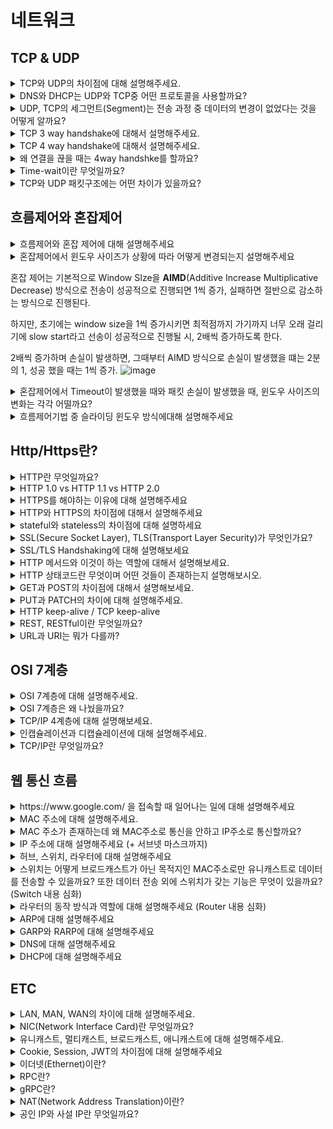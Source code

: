 # 네트워크
## TCP & UDP
<details>
<summary>TCP와 UDP의 차이점에 대해 설명해주세요.</summary>

<hr>

- TCP는 Reciever와 Sender 사이에 연결을 만들고, 연결을 기반으로 데이터를 주고 받는 **연결 지향형 프로토콜** 이고, UDP는 연결 없이 전송하는 **비연결형 프로토콜** 이다.
- TCP는 데이터가 순차적으로 전송, 수신하고 UDP는 비순차적이다.
- TCP는 흐름제어(flow control)과 혼잡제어(congestion control)을 진행하고, UDP는 진행하지 않는다.
- UDP가 비연결형이기에 빠르다 -> 연속성이 중요한 스트리밍에 사용
- TCP는 연결형이어서, 신뢰성이 중요한 서비스에 사용된다.

![image](https://github.com/user-attachments/assets/764bd6de-e1b9-4de7-b8ff-99610a508af6)

<hr>
</details>


<details>
<summary>DNS와 DHCP는 UDP와 TCP중 어떤 프로토콜을 사용할까요?</summary>

<hr>
DNS(Domain Name System)은 UDP를 사용한다.

그 이유는 Sender와 REceiver 사이에 연결을 맺으면 보내고 받는 데이터 크기에 비해, 연결에 드는 비용이 크기 때문이다.

Root DNS같은 경우 모든 것들과 TCP로 연결을 맺게 되면 **부담이 크기 때문에** UDP 방식을 사용한다.
<hr>
</details>


<details>
<summary>UDP, TCP의 세그먼트(Segment)는 전송 과정 중 데이터의 변경이 없었다는 것을 어떻게 알까요?</summary>

<hr>
각각의 Segment는 헤더의 Checksum을 통해 데이터의 변경이 발생했는지 체크를 해준다.

- Sender는 세그먼트의 16-bit로 표현한 Content와 Header 필드 값을 더한 다음 1의 보수를 만들어서 checksum 필드에 추가한다.
- Reiceiver는 반대로 Content와 Header의 필드값을 16-bit로 변환하고, 더한후 1의 보수로 변경한 후,checksum과 동일한지 확인한다. 만약 다르면 세그먼트는 에러가 담겼을 것이라고 판단한다.
- 
<hr>
</details>


<details>
<summary>TCP 3 way handshake에 대해서 설명해주세요.</summary>

<hr>

TCP 3 way Handshake는 TCP 통신에서 **가상회선** 을 만드는 단계이다. 회선을 만드는 과정에서 SYN 패킷과 ACK 패킷을 통해서 회선을 만든다.

1. 클라이언트는 서버에 접속을 요청하는 SYN 패킷을 보낸다 .
클라이언트 -SYN-> 서버
2. 서버는 SYN을 받고, 클라이언트 요청을 수락한다는 ACK, 와 SYN FLAG가 설정된 패킷을 발송하고, 클라이언트가 다시 ACK으로 응답하기를 기다린다.
서버 -ACK, SYN FLAG PKT-> 클라이언트
3. 클라이언트는 서버에게 연결을 맺었다는 ACK을 보내고, 이후 연결이 이루어진다
클라이언트 -ACK-> 서버
![image](https://github.com/user-attachments/assets/5936ddb6-4459-4323-b66d-b6ef231185b8)


<hr>
</details>


<details>
<summary>TCP 4 way handshake에 대해서 설명해주세요.</summary>

<hr>

1. 클라이언트가 연결을 종료하겠다는 FIN 플래그 전송
2. 서버는 ACK을 보내고, 남은 데이터 이어서 전송
3. 서버가 통신이 끝났으면 연결이 종료되었다고 클라이언트에게 FIN 플래그 전송
4. 클라이언트는 확인했다는 메시지 보낸다.
![image](https://github.com/user-attachments/assets/4d9a04be-7e6d-41f6-b7db-b9338c67539e)

<hr>
</details>


<details>
<summary>왜 연결을 끊을 때는 4way handshke를 할까요?</summary>

<hr>

**양쪽 모두 연결을 종료할 준비가 되었음을 확실히 하기 위해서**

if 3 way handshake을 사용한다면 ?
- 클라이언트가 FIN을 보내고 서버가 FIN+ACK을 동시에 보내면 -> 서버가 아직 보낼 데이터가 남아있는 경우, 문제가 발생한다.
- 데이터가 손실될 위험이 있다.


Server가 아직 보낼 데이터가 남아있는데 CLient가 데이터 전송을 마쳤다고 연결을 끊으려고 할 때, 일단 FIn에 대한 ACK만 보내고, 데이터를 모두 전송한 후에 자신도 FIN 메세지를 보낸다. 
<hr>
</details>


<details>
<summary>Time-wait이란 무엇일까요?</summary>

<hr>
4way handshake에서 Server에서 FIN을 전송하기 전에 전송한 패킷이 Routing지연이나 패킷 유실로 인한 재전송 등으로 인해서 FIN보다 늦게 도착하는 상황이 발생하면, 이 패킷을 Drop되고, 데이터는 유실 될 것이다.

이러한 현상에 대비해서 Client는 Server로부터 FIN을 수신하더라도 일정 시간( 디폴트는 240초)동안 세션을 남겨놓고, 잉여 패킷을 기다리는 과정을 거치게 되는데, 이 과정을 Time_WAIT이라고 한다.

<hr>
</details>


<details>
<summary>TCP와 UDP 패킷구조에는 어떤 차이가 있을까요?</summary>

<hr>
UDP는 비연결형 통신이라 출발지와 목적지의 Port 정보, UDP Segment 길이, checksum, data(payload)만을 갖고 있다.

TCP는 연결형 통신, 데이터 전송 순서가 보장되어야 하기 떄문에, 추가 데이터(**sequence number, ACK number, recieve window** )이 들어간다.
<hr>
</details>

## 흐름제어와 혼잡제어
<details>
<summary>흐름제어와 혼잡 제어에 대해 설명해주세요</summary>

<hr>

### 흐름 제어(Flow Control)
데이터의 수신자가 송신자가 보내주는 데이터의 양을 수신자의 **버퍼사이즈**에 오버플로우가 발생하지 않도록 **속도를 조절**하는 방법이다.

전송 속도를 조절하는 방법으로는 상대방에게 응답을 할 때, TCP Header 중 하나인 RWND에 **남은 버퍼 사이즈 정보를 추가해서** 보내주고, 송신자는 해당 데이터를 보고 **in-flight data의 양**(전송 속도)를 조절한다.

### 혼잡 제어(Congestion Control)

**네트워크 내의 패킷 수가 넘치게 증가하는 혼잡 현상을 방지**하는 방법이다.
즉, 네트워크의 혼잡을 피하기 위해서, 송신 측에서 데이터의 전송 속도를 강제로 줄이는 작업니다.

송신자는 congestion window를 통해 시간에 따른 네트워크 혼잡도를 판단해서 Sending Rate을 변경한다.

Sender TCP Window = min(congestion window, recieve Window)
<hr>
</details>

<details>
<summary>혼잡제어에서 윈도우 사이즈가 상황에 따라 어떻게 변경되는지 설명해주세요</summary>

<hr>
혼잡 제어(congestion control)
<hr>
</details>

혼잡 제어는 기본적으로 Window SIze을 **AIMD**(Additive Increase Multiplicative Decrease) 방식으로 전송이 성공적으로 진행되면 1씩 증가, 실패하면 절반으로 감소하는 방식으로 진행된다.

하지만, 초기에는 window size을 1씩 증가시키면 최적점까지 가기까지 너무 오래 걸리기에 slow start라고 선송이 성공적으로 진행될 시, 2배씩 증가하도록 한다.

2배씩 증가하며 손실이 발생하면, 그때부터 AIMD 방식으로 손실이 발생했을 떄는 2분의 1, 성공 했을 때는 1씩 증가.
![image](https://github.com/user-attachments/assets/201679ea-3984-478e-a5a2-8dd4a175152a)

<details>
<summary>혼잡제어에서 Timeout이 발생했을 때와 패킷 손실이 발생했을 때, 윈도우 사이즈의 변화는 각각 어떨까요?</summary>

<hr>
Timeout은 네트워크 상에서 심각한 혼잡이라고 판단해, WIndow Size를 0으로 줄이고, 다시 slow Start하고 exponential하게 증가시킨다.

반면, 패킷 손실의 경우는 AIMD 방식대로 Window Size를 절반으로 줄인다

>Timeout이 발생해, window size을 0으로 줄이고, slow start을 하면 손실이 발생하기까지 window size를 2배 증가시키는 것이 아닌, Timeout이 발생한 지점의 절반 지점까지만 Exponential하게 2배씩 증가한다. 이를 Congestion Avoidance라고 한다.

<hr>
</details>

<details>
<summary>흐름제어기법 중 슬라이딩 윈도우 방식에대해 설명해주세요</summary>

<hr>
네트워크 상태가 안 좋으면, 패킷 유실 가능성이 커지므로 적절한 송신량을 결정해야 하는데, 한번에 데이터를 받을 수 있는 데이터 크기를 window size라고 하고, 네트워크 상황에 따라서 이 윈도우 사이즈를 조절하는 것을 sliding windwon라고 한다.

- 흐름 제어를 위한 프로토콜 중 가장 많이 사용된다.
- stop-and-wait 방식에서는 ACK을 받고 나서 다음 프레임을 전송해야 해서 비효율적인데, **sliding window에서는 송신자가 보낸 프레임에 대한 ACK을 받지 않더라도 위도우 내에 있는 다른 프레임을 전송할 수 있다는 이점이 있다.**
- sliding window는 데이터가 전송되었는지에 대한 ACK이 수신될 때마다 윈도우의 범위를 이동시키기에 슬라이딩 윈도우라고 부른다.
- 수신을 처리하고 프레임을 재전송하는 방법에 따라, Go-Back_N과 Selective Retransmission이 나뉘게 된다.

- GoBackN
  - 윈도우 내에 오류가 발생한 프레임 이후의 패킷은 모두 버리고, 재전송 하는 방식
 
- Selective Retransmission
  - 모든 패킷을 버리는 것이 아닌, 오류가 발생한 프레임만 선택적으로 재전송하는 방식.
<hr>
</details>


## Http/Https란?
<details>
<summary>HTTP란 무엇일까요?</summary>

<hr>

- 서버 클라이언트 모델을 따라 데이터를 주고 받기 위한 프로토콜이다.
- 인터넷 상에서 hypertext를 교환하기 위해서 **통신규약으로 80포트를 사용하고 있다.
- OSI 7계층 중에서는 7게층인 application layer에 속하며, TCP/IP 위에서 작동한다.
- 상태를 갖고 있지 않은 **stateless protocol**이며, Method, path, version, header, body 등으로 구성되어있다.  
<hr>
</details>

<details>
<summary>HTTP 1.0 vs HTTP 1.1 vs HTTP 2.0</summary>

<hr>

##HTTP 1.0
- 브라우저에 친화적인 protocol
- Method : **GET, HEAD, POST
- Connection 특성 : 응답 직후종료
> Connection을 응답 직후에 닫기 때문에, 각각의 요청마다 새로운 연결을 열고 닫으며불필요한 3-2T-HANDSHAKING을 하게 된다.

## HTTP 1.1
- 오늘날 가장 많이 사용되는 HTTP 버전
- 영구 및 `파이프 라인` 연결, 압축,압축해제, 가상 호스팅, 캐시 등이 추가 -> 응답 속도가 빨라지고, 대역폭이 절약되는 등 성능 최적화 및 기능 향상되었다.
- Method : GET, HEAD, POST **PUT, DELETE, TRACE, OPTIONS**
- Connection 특성 : Persistent Connection
  - 한번 Connection을 맺고, 해당 Connection이 열려있다면, Connection 을 통해 Request, response 작업을 진행한다.
  - `HTTP 1.1 Keep-alive pipelining` : Pipelining을 사용할 때, client는 여러 request를 response의 응답을 기다리지 않고 보낼 수 있다.
  -  HTTP 1.1 Keep-alive multiple connections : 클라이언트는 많은 양의 objects를 검색하는 성능을 높이기 위해서 TCP 다중 연결을 할 수 있다.
 
## HTTP 2.0
- HTTP 1.1 프로토콜을 계승하며 성능 향상에 초점을 맞췄다.
  - HTTP 1.1은 평문(plain text)을 사용하고, 개행으로 구별되었으나, 2.0은 바이너리 포맷으로 인코딩된 messgae, frame으로 구성된다.
- Connection : Multiplexed Streams
  - 한 Connection으로 동시에 여러 개 메시지를 주고 받을 수 있고, response는 순서에 상관없이 stream으로 주고받는다.
 
<hr>
</details>


<details>
<summary>HTTPS를 해야하는 이유에 대해 설명해주세요</summary>

<hr>

패킷 탈취, 클라이언트 위장할 수 있는 등의 **보안 문제**로부터 보호
<hr>
</details>

<details>
<summary>HTTP와 HTTPS의 차이점에 대해서 설명해주세요</summary>

<hr>
HTTP(Hypertext Transfer Protocol)은 client-server 통신에서 쓰이는 프로토콜이나 통신 규칙들이다.

웹사이트를 방문하게 되면, 내 브라우저는 웹 서버에게 HTTP 리퀘스트를 보내고, 웹 서버는 HTTP 리스폰스로 대답한다. 이렇게 웹 서버와 브라우저는 plaintext(평문)으로 소통하는 것이다.

짧게 말해서, 네트워크 통신이 가능하도록 하는 것이 HTTP 프로토콜이다.

이름에서 보이듯이 HTTPS(Hypertext Transfer Protocol Secure)은 조금더 안전한 버전, 또는 HTTP의 확장이라고 볼 수 있다. HTTPS에서는 브라우저와 서버가 안전하면서 encrypted 연결을 한 후에 데이터를 주고 받는다.

<hr>
</details>


<details>
<summary>stateful와 stateless의 차이점에 대해 설명하세요</summary>

<hr>

## Stateful(상태유지)
상태유지란, 클라이언트와 서버 관계에서 **서버가 클라이언트의 상태를 보존**함을 의미한다.
- 대표적으로 홈페이지에서 한번 로그인을 하면, 페이지를 이동해도 로그인이 풀리지 않고, 유지되는 것이 서버가 클라이언트 상태를 유지하고 있으니까 가능한 것이다.
- 클라이언트의 정보를 기억한다라는 말은 어딘가에 정보를 저장하고 통신할 때마다 읽는다는 것이다.
- 이러한 정보들은 일반적으로 브라우저의 쿠키(Cookie)에 저장되거나, 서버의 세션(Session) 메모리에 저장되어 상태를 유지하게 된다.
- TCP
- 
## Stateless(무상태)
무상태는 반대로 클라이언트와 서버 관계에서 **서버가 클라이언트의 상태를 보존하지 않음**을 의미한다
- Stateless 구조에서는 서버는 단순히 요청이 오면 응답하고, 상태관리는 전적으로 클라이언트 몫이다.
- 클라이언트와 서버간의 통신에 필요한 모든 상태 정보들은 클라이언트가 가지고 있다가, 서버와 통신할 때 데이터를 실어 보내는 것이다.
- 서버는 단순히 받고 응답하기에, 상태 유지에 대한 부하가 현저히 줄어들게 된다.
- 또한, 서버가 중간에 바뀌어도, 문제가 없다.
- **그래서 대량의 트래픽 발생시에도 서버 확장을 통해 대처를 수월하게 할 수 있다**
- HTTP, UDP

## Stateless와 Token
로그인 유지와 같은 상태는 stateful한 상태이어야 하는데, 서버에 부하가 생길 수 있다. 그래서 stateless 특징을 유지하면서 로그인 상태를 유지하도록 하는 기술이 JWT 토큰이다.

토큰은 클라이언트가 암호화된 로그인 정보들을 지니고 있다가 서버에 통신할 때 넘겨줌으로써 내가 로그인 됐음을 인증하는 방식이다.

##Stateless 와 HTTP/REST
HTTP는 stateless한 성격을 가진 protocol
REST는 stateless한 성격을 가진 **설계 구조**

<https://inpa.tistory.com/entry/WEB-%F0%9F%93%9A-Stateful-Stateless-%EC%A0%95%EB%A6%AC>
https://inpa.tistory.com/entry/WEB-%F0%9F%93%9A-JWTjson-web-token-%EB%9E%80-%F0%9F%92%AF-%EC%A0%95%EB%A6%AC

<hr>
</details>


<details>
<summary>SSL(Secure Socket Layer), TLS(Transport Layer Security)가 무엇인가요?</summary>

<hr>

HTTPS를 위해 사용되고 있는 **암호화 기반의 인터넷 보안 프로토콜**이다. 이는 전달되는 모든 데이터를 암호화하고, 사이버 공격도 차단한다.

둘의 차이는 SSL는 1996년 이후 업데이트가 되지 ㅇ낳고, 사라지고 있다. 그렇기에 취약성도 있기에 사용 중단을 권장하고 있다. 이를 대체하는 것이 TLS이다. TLS는 SSL의 업데이트 버전이다.
<hr>
</details>


<details>
<summary>SSL/TLS Handshaking에 대해 설명해보세요</summary>

<hr>
![image](https://github.com/user-attachments/assets/39857d39-b271-4e92-9ef6-7ca46a6f9b14)

1. **ClientHello(암호화 알고리즘 나열 및 전달)**
   클라이언트가 서버에 연결을 시도하면서 전송하는 패킷이다. 자신이 사용가능한 Cyper SUite 목록, SessionID, SSL 프로토콜 버전, Random Byte등이 전달된다.
   > Cyper Suite는 SSL 프로토콜 버전, 인증서 검정, 데이터 암호화 프로토콜, Hash 방식 등의 정보를 담고 있는 존재이다.
2. SererHello(암호화 알고리즘 선택)
   서버는 클라이언트가 보낸 Client Hello 패킷을 받아서 Cyper Suite 중 하나를 선택한 후, 자신의 SSL 프로토콜 버전 등과 함께 다음 클라이언트에게 전달한ㄷ.
   > Client Hello에서 보낸 Cyper SUite는 여러개이지만, SErverHello에서는 서버가 한개만 선택해서 보내기에 1개의 Cyper SUite이 있다.
3. Server Certificate(인증서 전달)
   Sever는 자신의 SErver가 발행한 공개키가 들어있는 SSL 인증서를 클라이언트에게 전달한다. 클라이언트는 서버가 보낸 CA의 개인 키로 암호화 된 SSL 인증서를 CA에 등록되어있는 공개키를 사용해서 복호화한다. 이에 성공하면 CA가 서명한 것이 맞으니, 유효성 검증이 완료.
   i. Server Key Exchange / ServerHello Done : 서버의 공개키가 SSL 인증서 내부에 없는 경우, 서버가 직접 전달하겠다는 뜻으로 공개키가 SSL 인증서 내부에 있을 경우 Server Key Exchange 과정은 생략된다.
   인증서 내부에 서버의 공개키가 있다면, 클라이언트 CA의 공개키를 통해 인증서를 복호화한 후 서버의 공개키를 확보할 수 있다. 그리고 서버가 작업을 마쳤다고 ServerHelloDone을 전달한다.
4. Client Key Exchange(데이터를 암호화 할 대칭키 전달)
   클라이언트는 데이터 암호화에 사용한 대칭키를 생성하고 SSL 인증서 내부에서 추출한 서버의 공개키를 이용해서 암호화 한 후 서버에 전달한다. 전달된 대칭키가 SSL Handshaking의 목적이자, 추후 데이터를 암호화할 대칭키이다.
5. CLient/ server hello done(정보 전달 완료)
6. ChangeCipherSpec/Finished
   Change Cipher Spec 패킷은 클라이언트와 서버 모두가 서로에게 보내는 패킷으로 교환할 정보를 모두 교환한 뒤 통신할 준비가 되었음을 알리는 패킷이다.
   이 후, finish 패킷을 보내서 SSL handshake을 종료한다. 
<hr>
</details>


<details>
<summary>HTTP 메서드와 이것이 하는 역할에 대해서 설명해보세요.</summary>

<hr>

HTTP 메소드는 `클라이언트가 웹 서버에게 사용자 요청의 목적이나 종류를 알리는 수단`이다.

- `GET` : 리소스 조회
- `POST ` : 요청 데이터 처리, 주로 데이터 등록에 사용
- `PUT` : 리소스를 대체, 해당 리소스가 없으면 생성
- `PATCH` : 리소스 일부 변경
- `DELETE` : 리소스 삭제
- `HEAD` : GET와 동일, 메시지 부분 제외하고 상태줄 과 헤더만 반환
- `OPTIONS` : 대상 리소스에 대한 토신 가능 옵션을 설명(주로 CORS에서 사용)
- `CONNECT` : 대상 자원으로 식별되는 서버에 대한 터널을 설정
- `TRACE` : 대상 리소스에 대한 경로를 따라 메시지 루프백 테스트를 수행


<hr>
</details>


<details>
<summary>HTTP 상태코드란 무엇이며 어떤 것들이 존재하는지 설명해보시오.</summary>

<hr>

- **1xx** : Informational : 요청이 수신되어 처리중
- **2xx** : Successful : 요청 정상 처리
- **3xx** : Redirection : 요청을 완료하려면 추가 행동이 필요
- **4xx** : Client Error : 클라이언트 오류, 잘못된 문법등으로 서버가 요청을 수행할 수 없음
- **5xx** : Server Error

## 400번대가 Client, 500번대가 서버 에
<hr>
</details>

<details>
<summary>GET과 POST의 차이점에 대해서 설명해보세요.</summary>

<hr>
GET: 서버로부터 리소스를 가져오기 위해 사용된다.
POST: 서버로부터 리소스를 생성/변경하기 위해 사용된다.
차이

GET의 경우 요청에 대해 캐시가 가능하고 POST는 캐시가 불가능하다.
GET 요청은 멱등하나 POST는 서버에 리소스를 생성/업데이트 하여 멱등하다고 볼 수 없다.
<hr>
</details>


<details>
<summary>PUT과 PATCH의 차이에 대해 설명해주세요.</summary>

<hr>
PUT은 리소스의 모든 것을 업데이트하고, PATCH는 일부를 업데이트 한다.

PUT은 항상 전체 리소스를 포함해서 요청을 보내여, 멱등성(같은 요청을 여러번 수행해도 동일한 결과) 성질을 갖고 있지만, 
PATCH는 변경을 하고 싶은 일부 속서안을 변경하기에 상황에 따라서 멱등성을 보장할 수도, 보장하지 않을 수도 있다. 

ex)  PATCH 요청을 보낼 떄, 나이를 30으로 업데이트 하는 요청을 body에 age:30 과 같이 명시적으로 보내면 멱등성을 보장한다. 하지만 나이를 한 살 올리라는 의미로 value👍: 1 의 값을 body에 담아 보낼 경우, 멱등하지 않게 된다. 
<hr>
</details>


<details>
<summary>HTTP keep-alive / TCP keep-alive</summary>

<hr>

`HTTP keep-alive`은 HTTP의 Persistent Connection 을 맺는 기법 중 하나로 HTTP 1.0+ 부터 지원하고 있다. 하지만 해당 옵션은 설계상 여러 문제점이 생기며, HTTP 1.1부터는 사용되지 않고 있지만, 여전히 많은 **웹 애플리케이션에서**에사용 되고 있다. 

`TCP keep-alive`는3-way handshake을 통해서 얻은 session을 요청에 대한 응답을 하더라도, 없애지 않고 계속 유지해주는 기능이다. TCP keep alive는 일정 시간이 지나면 연결된 세션이 살아있는지 확인하기 위해서 아주 작은 양의 패킷을 하나 보낸다. 패킷은 연결을 유지하기 원하는 쪽에서 보낸다. 패킷을 주고 받은 다음에 타미어는 원점으로 돌아가고 카운트를 진행한다. 최초로 세션이 연결 된 다음 `tcp keepalive time`동안 기다린다. 그리고 확인 패킷을 보내게 된다. 확인 패킷에 대한 등답이 오지 않으면 `tcp keepalive intv`간격으로 `tcp keepalive probes`만큼 패킷을 더 보낸다. `tcp keepalive probes`의 마지막 패킷에 대해서 응답이 오지 않으면 연결이 끊긴다.

TCP keepalive는 연결된 세션의 재활용 측면에서만이 아니라, 좀비 커넷견의 삭제에도 도움을 준다. TCP 연결을 끊으려면 FIN 패킷이 필요하다. 하지만, 다양한 이유로 FIN 패킷을 받을 수 없는 상황이 된다면, 계속 연결된 것 처럼 남아있다. TCP Keepalive 옵션을 사용한다면 일정 시간동안 확인 패킷을 보내는 로직을 통해 일정 시간동안 응답이 없다면 연결을 종료하기에, zombie connection 방지할 수 있다. 
<hr>
</details>


<details>
<summary>REST, RESTful이란 무엇일까요?</summary>

<hr>

<hr>
</details>


<details>
<summary>URL과 URI는 뭐가 다를까?</summary>

<hr>

<hr>
</details>


## OSI 7계층
<details>

<summary>OSI 7계층에 대해 설명해주세요.</summary>

<hr>

<hr>
</details>

<details>
<summary>OSI 7계층은 왜 나눴을까요?</summary>

<hr>

<hr>
</details>

<details>
<summary>TCP/IP 4계층에 대해 설명해보세요.</summary>

<hr>

<hr>
</details>

<details>
<summary>인캡슐레이션과 디캡슐레이션에 대해 설명해주세요.</summary>

<hr>

<hr>
</details>


<details>
<summary>TCP/IP란 무엇일까요?</summary>

<hr>

<hr>
</details>


## 웹 통신 흐름

<details>
<summary>https://www.google.com/ 을 접속할 때 일어나는 일에 대해 설명해주세요</summary>

<hr>

<hr>
</details>


<details>
<summary>MAC 주소에 대해 설명해주세요.</summary>

<hr>

<hr>
</details>


<details>
<summary>MAC 주소가 존재하는데 왜 MAC주소로 통신을 안하고 IP주소로 통신할까요?</summary>

<hr>

<hr>
</details>

<details>
<summary>IP 주소에 대해 설명해주세요 (+ 서브넷 마스크까지)</summary>

<hr>

<hr>
</details>

<details>
<summary>허브, 스위치, 라우터에 대해 설명해주세요</summary>

<hr>

<hr>
</details>

<details>
<summary>스위치는 어떻게 브로드캐스트가 아닌 목적지인 MAC주소로만 유니캐스트로 데이터를 전송할 수 있을까요? 또한 데이터 전송 외에 스위치가 갖는 기능은 무엇이 있을까요? (Switch 내용 심화)</summary>

<hr>

<hr>
</details>

<details>
<summary>라우터의 동작 방식과 역할에 대해 설명해주세요 (Router 내용 심화)</summary>

<hr>

<hr>
</details>

<details>
<summary>ARP에 대해 설명해주세요</summary>

<hr>

<hr>
</details>


<details>
<summary>GARP와 RARP에 대해 설명해주세요</summary>

<hr>

<hr>
</details>

<details>
<summary>DNS에 대해 설명해주세요</summary>

<hr>

<hr>
</details>


<details>
<summary>DHCP에 대해 설명해주세요</summary>

<hr>

<hr>
</details>

## ETC

<details>
<summary>LAN, MAN, WAN의 차이에 대해 설명해주세요.</summary>

<hr>

<hr>
</details>

<details>
<summary>NIC(Network Interface Card)란 무엇일까요?</summary>

<hr>

<hr>
</details>

<details>
<summary>유니캐스트, 멀티캐스트, 브로드캐스트, 애니캐스트에 대해 설명해주세요.</summary>

<hr>

<hr>
</details>

<details>
<summary>Cookie, Session, JWT의 차이점에 대해 설명해주세요</summary>

<hr>

<hr>
</details>

<details>
<summary>이더넷(Ethernet)이란?</summary>

<hr>

<hr>
</details>

<details>
<summary>RPC란?</summary>

<hr>

<hr>
</details>

<details>
<summary>gRPC란?</summary>

<hr>

<hr>
</details>

<details>
<summary>NAT(Network Address Translation)이란?</summary>

<hr>

<hr>
</details>

<details>
<summary>공인 IP와 사설 IP란 무엇일까요?</summary>

<hr>

<hr>
</details>

